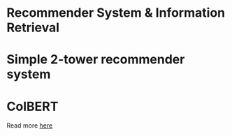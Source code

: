 # Recommender System & Information Retrieval

# Simple 2-tower recommender system

# ColBERT
Read more [here](./colbert/README.md)

